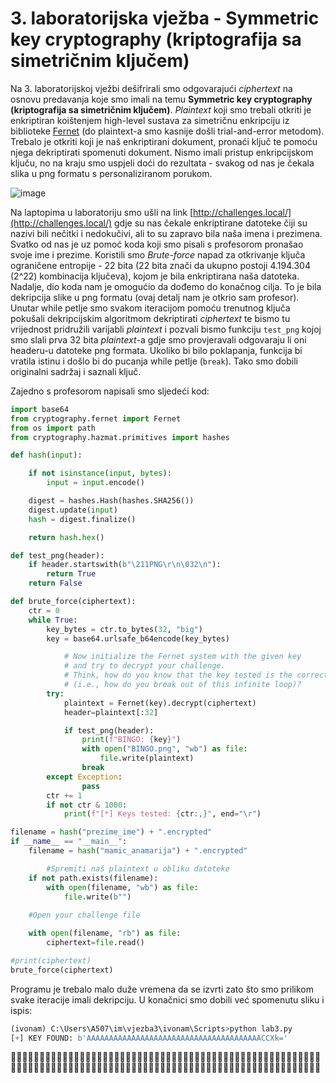 # 3. laboratorijska vježba - Symmetric key cryptography (kriptografija sa simetričnim ključem)

Na 3. laboratorijskoj vježbi dešifrirali smo odgovarajući *ciphertext* na osnovu predavanja koje smo imali na temu ****Symmetric key cryptography (kriptografija sa simetričnim ključem)****. *Plaintext* koji smo trebali otkriti je enkriptiran koištenjem high-level sustava za simetričnu enkripciju iz biblioteke [Fernet](https://cryptography.io/en/latest/fernet/) (do plaintext-a smo kasnije došli trial-and-error metodom). Trebalo je otkriti koji je naš enkriptirani dokument, pronaći ključ te pomoću njega dekriptirati spomenuti dokument. Nismo imali pristup enkripcijskom ključu, no na kraju smo uspjeli doći do rezultata - svakog od nas je čekala slika u png formatu s personaliziranom porukom.

![image](https://user-images.githubusercontent.com/92427754/201114595-bd15f2c8-fde8-480e-aad6-9992f1ec1906.png)

Na laptopima u laboratoriju smo ušli na link [http://challenges.local/](http://challenges.local/) gdje su nas čekale enkriptirane datoteke čiji su nazivi bili nečitki i nedokučivi, ali to su zapravo bila naša imena i prezimena. Svatko od nas je uz pomoć koda koji smo pisali s profesorom pronašao svoje ime i prezime. Koristili smo *Brute-force* napad za otkrivanje ključa ograničene entropije - 22 bita (22 bita znači da ukupno postoji 4.194.304 (2^22) kombinacija ključeva), kojom je bila enkriptirana naša datoteka. Nadalje, dio koda nam je omogućio da dođemo do konačnog cilja. To je bila dekripcija slike u png formatu (ovaj detalj nam je otkrio sam profesor). Unutar while petlje smo svakom iteracijom pomoću trenutnog ključa pokušali dekripcijskim algoritmom dekriptirati *ciphertext* te bismo tu vrijednost pridružili varijabli *plaintext* i pozvali bismo funkciju `test_png` kojoj smo slali prva 32 bita *plaintext*-a gdje smo provjeravali odgovaraju li oni headeru-u datoteke png formata. Ukoliko bi bilo poklapanja, funkcija bi vratila istinu i došlo bi do pucanja while petlje (`break`). Tako smo dobili originalni sadržaj i saznali ključ.

Zajedno s profesorom napisali smo sljedeći kod:

```python
import base64
from cryptography.fernet import Fernet
from os import path
from cryptography.hazmat.primitives import hashes

def hash(input):

    if not isinstance(input, bytes):
        input = input.encode()

    digest = hashes.Hash(hashes.SHA256())
    digest.update(input)
    hash = digest.finalize()

    return hash.hex()

def test_png(header):
    if header.startswith(b"\211PNG\r\n\032\n"):
        return True
    return False

def brute_force(ciphertext):
    ctr = 0
    while True:
        key_bytes = ctr.to_bytes(32, "big")
        key = base64.urlsafe_b64encode(key_bytes)

            # Now initialize the Fernet system with the given key
            # and try to decrypt your challenge.
            # Think, how do you know that the key tested is the correct key
            # (i.e., how do you break out of this infinite loop)?
        try:
            plaintext = Fernet(key).decrypt(ciphertext)
            header=plaintext[:32]

            if test_png(header):
                print(f"BINGO: {key}")
                with open("BINGO.png", "wb") as file:
                    file.write(plaintext)
                break
        except Exception:
                pass
        ctr += 1
        if not ctr & 1000:
            print(f"[*] Keys tested: {ctr:,}", end="\r")

filename = hash("prezime_ime") + ".encrypted"
if __name__ == "__main__":
    filename = hash("mamic_anamarija") + ".encrypted"

		#Spremiti naš plaintext u obliku datoteke
    if not path.exists(filename):
        with open(filename, "wb") as file:
            file.write(b"") 
   
    #Open your challenge file

    with open(filename, "rb") as file:
        ciphertext=file.read()

#print(ciphertext)
brute_force(ciphertext)
```

Programu je trebalo malo duže vremena da se izvrti zato što smo prilikom svake iteracije imali dekripciju. U konačnici smo dobili već spomenutu sliku i ispis:

```python
(ivonam) C:\Users\A507\im\vjezba3\ivonam\Scripts>python lab3.py
[+] KEY FOUND: b'AAAAAAAAAAAAAAAAAAAAAAAAAAAAAAAAAAAAAAACCXk='
```

🕵🏼‍♀️🕵🏼‍♀️🕵🏼‍♀️🕵🏼‍♀️🕵🏼‍♀️🕵🏼‍♀️🕵🏼‍♀️🕵🏼‍♀️🕵🏼‍♀️🕵🏼‍♀️🕵🏼‍♀️🕵🏼‍♀️🕵🏼‍♀️🕵🏼‍♀️🕵🏼‍♀️🕵🏼‍♀️🕵🏼‍♀️🕵🏼‍♀️🕵🏼‍♀️🕵🏼‍♀️🕵🏼‍♀️🕵🏼‍♀️🕵🏼‍♀️🕵🏼‍♀️🕵🏼‍♀️🕵🏼‍♀️🕵🏼‍♀️🕵🏼‍♀️🕵🏼‍♀️🕵🏼‍♀️🕵🏼‍♀️🕵🏼‍♀️🕵🏼‍♀️🕵🏼‍♀️🕵🏼‍♀️🕵🏼‍♀️
